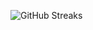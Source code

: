 ![GitHub Streaks](https://github-streaks-mqc9.onrender.com/streak/happilli/image?theme=midnight&cache_bust=1743473388&lang=ja)
